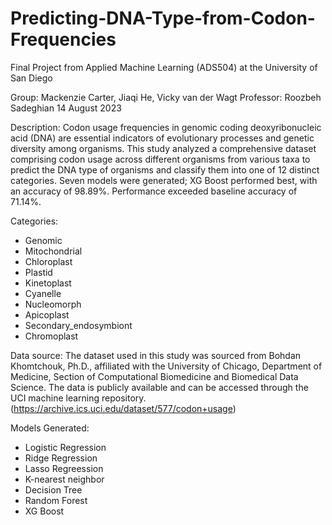 # Predicting-DNA-Type-from-Codon-Frequencies
Final Project from Applied Machine Learning (ADS504) at the University of San Diego 

Group: Mackenzie Carter, Jiaqi He, Vicky van der Wagt
Professor: Roozbeh Sadeghian
14 August 2023

Description:
Codon usage frequencies in genomic coding deoxyribonucleic acid (DNA) are essential indicators of evolutionary processes and genetic diversity among organisms. This study analyzed a comprehensive dataset comprising codon usage across different organisms from various taxa to predict the DNA type of organisms and classify them into one of 12 distinct categories. Seven models were generated; XG Boost performed best, with an accuracy of 98.89%. Performance exceeded baseline accuracy of 71.14%.

Categories:
* Genomic
* Mitochondrial
* Chloroplast
* Plastid
* Kinetoplast
* Cyanelle
* Nucleomorph
* Apicoplast
* Secondary_endosymbiont
* Chromoplast

Data source: 
The dataset used in this study was sourced from Bohdan Khomtchouk, Ph.D., affiliated with the University of Chicago, Department of Medicine, Section of Computational Biomedicine and Biomedical Data Science. The data is publicly available and can be accessed through the UCI machine learning repository. (https://archive.ics.uci.edu/dataset/577/codon+usage)

Models Generated: 
* Logistic Regression
* Ridge Regression
* Lasso Regreession
* K-nearest neighbor
* Decision Tree
* Random Forest
* XG Boost 
